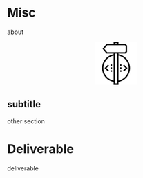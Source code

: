 # Misc

about

<center>

  ![](../img/build.png)

</center>

## subtitle

other section

# Deliverable

deliverable
